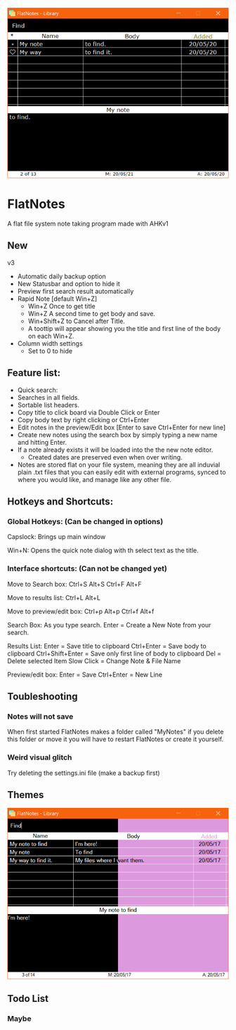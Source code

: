 ![Screenshot one](/ScreenShots/SS_01.png)

# FlatNotes
A flat file system note taking program made with AHKv1

## New
v3
- Automatic daily backup option
- New Statusbar and option to hide it
- Preview first search result automatically
- Rapid Note [default Win+Z]
	- Win+Z Once to get title
	- Win+Z A second time to get body and save.
	- Win+Shift+Z to Cancel after Title.
	- A toottip will appear showing you the title and first line of the body on each Win+Z.
- Column width settings
	- Set to 0 to hide 

## Feature list:
- Quick search: 
- Searches in all fields.
- Sortable list headers.
- Copy title to click board via Double Click or Enter
- Copy body text by right clicking or Ctrl+Enter
- Edit notes in the preview/Edit box [Enter to save Ctrl+Enter for new line]
- Create new notes using the search box by simply typing a new name and hitting Enter.
- If a note already exists it will be loaded into the the new note editor.
	- Created dates are preserved even when over writing.
- Notes are stored flat on your file system, meaning they are all induvial plain .txt files that you can easily edit with external programs, synced to where you would like, and manage like any other file.

## Hotkeys and Shortcuts:

### Global Hotkeys: (Can be changed in options)
Capslock: Brings up main window

Win+N: Opens the quick note dialog with th select text as the title.

### Interface shortcuts: (Can not be changed yet)

Move to Search box:
Ctrl+S
Alt+S
Ctrl+F
Alt+F

Move to results list:
Ctrl+L
Alt+L

Move to preview/edit box:
Ctrl+p
Alt+p 
Ctrl+f
Alt+f

Search Box:
As you type search.
Enter = Create a New Note from your search.

Results List:
Enter = Save title to clipboard
Ctrl+Enter = Save body to clipboard
Ctrl+Shift+Enter = Save only first line of body to clipboard
Del = Delete selected Item
Slow Click = Change Note & File Name

Preview/edit box:
Enter = Save
Ctrl+Enter = New Line


## Toubleshooting

### Notes will not save
When first started FlatNotes makes a folder called "MyNotes" if you delete this folder or move it you will have to restart FlatNotes or create it yourself. 

### Weird visual glitch 
Try deleting the settings.ini file (make a backup first)

## Themes
![Themes Set one](/ScreenShots/SS_02.png)

## Todo List


### Maybe
